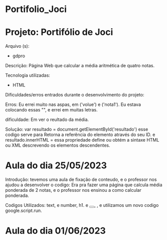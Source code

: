 # Portifolio_Joci


<h1> Projeto: Portifólio de Joci </h1>

Arquivo (s):
<ul>
  <li>gdpro</li>
</ul>

  Descrição: Página Web que calcular a média aritmética de quatro notas.
  
  Tecnologia utilizadas:
  
 <ul>
    <li>HTML</li>
 </ul>  
 
 Dificuldades/erros entrados durante o desenvolvimento do projeto:
 
Erros: Eu errei muito nas aspas, em ('volue') e ('nota1'). Eu estava colocando essas "", e errei em muitas letras.

dificuldade: Em ver o reultado da média.

Solução:  var resultado = document.getElementById('resultado') esse codigo serve para Retorna a referência do elemento através do seu ID. e  resultado.innerHTML = essa propriedade define ou obtém a sintaxe HTML ou XML descrevendo os elementos descendentes.



<h1> Aula do dia 25/05/2023 </h1>

Introdução: tevemos uma aula de fixação de conteudo, e o professor nos ajudou a desenvolver o codigo: Era pra fazer uma página que calcula média ponderada de 2 notas, e o professor nos ensinou a como calcular ponderada.

Codigos Utilizados: text, e number, h1. e <button onclick=""></button>, <script> </script>, e utilizamos um novo codigo google.script.run.




<h1> Aula do dia 01/06/2023 </h1>










